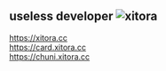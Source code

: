 ## useless developer <img src="https://komarev.com/ghpvc/?username=xitora&label=Profile%20views&color=1c1c1c&style=flat" alt="xitora" />
https://xitora.cc   
https://card.xitora.cc   
https://chuni.xitora.cc

